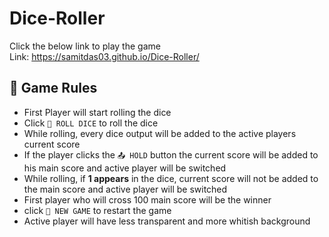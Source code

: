 # Dice-Roller
Click the below link to play the game
<br>
Link: https://samitdas03.github.io/Dice-Roller/

## 🎯 Game Rules
* First Player will start rolling the dice
* Click `🎲 ROLL DICE` to roll the dice
* While rolling, every dice output will be added to the active players current score
* If the player clicks the `📤 HOLD` button the current score will be added to his main score and active player will be switched
* While rolling, if **1 appears** in the dice, current score will not be added to the main score and active player will be switched
* First player who will cross 100 main score will be the winner
* click `🔄 NEW GAME` to restart the game
* Active player will have less transparent and more whitish background
